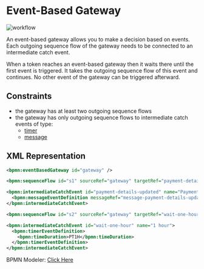 # Event-Based Gateway

![workflow](/bpmn-workflows/event-based-gateway.png)

An event-based gateway allows you to make a decision based on events. Each outgoing sequence flow of the gateway needs to be connected to an intermediate catch event.

When a token reaches an event-based gateway then it waits there until the first event is triggered. It takes the outgoing sequence flow of this event and continues. No other event of the gateway can be triggered afterward.

## Constraints

* the gateway has at least two outgoing sequence flows
* the gateway has only outgoing sequence flows to intermediate catch events of type:
  * [timer](/bpmn-workflows/timer-events.html)
  * [message](/bpmn-workflows/message-events.html)

## XML Representation

```xml
<bpmn:eventBasedGateway id="gateway" />

<bpmn:sequenceFlow id="s1" sourceRef="gateway" targetRef="payment-details-updated" />

<bpmn:intermediateCatchEvent id="payment-details-updated" name="Payment Details Updated">
  <bpmn:messageEventDefinition messageRef="message-payment-details-updated" />
</bpmn:intermediateCatchEvent>

<bpmn:sequenceFlow id="s2" sourceRef="gateway" targetRef="wait-one-hour" />

<bpmn:intermediateCatchEvent id="wait-one-hour" name="1 hour">
  <bpmn:timerEventDefinition>
    <bpmn:timeDuration>PT1H</bpmn:timeDuration>
  </bpmn:timerEventDefinition>
</bpmn:intermediateCatchEvent>
```

BPMN Modeler: [Click Here](/bpmn-modeler/gateways.html#event-based-gateway)
